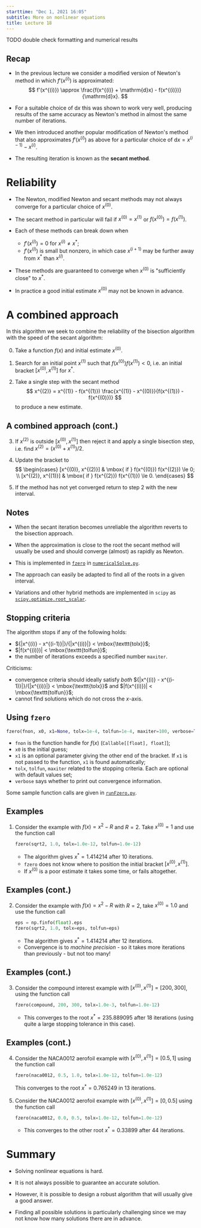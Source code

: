 ```yaml
---
starttime: "Dec 1, 2021 16:05"
subtitle: More on nonlinear equations
title: Lecture 18
---
```


TODO double check formatting and numerical results

## Recap

-   In the previous lecture we consider a modified version of Newton's method in which $f'(x^{(i)})$ is approximated: $$
    f'(x^{(i)}) \approx \frac{f(x^{(i)} + \mathrm{d}x) - f(x^{(i)})}{\mathrm{d}x}.
    $$

-   For a suitable choice of $\mathrm{d}x$ this was shown to work very well, producing results of the same accuracy as Newton's method in almost the same number of iterations.

-   We then introduced another popular modification of Newton's method that also approximates $f'(x^{(i)})$ as above for a particular choice of $\mathrm{d}x = x^{(i-1)} - x^{(i)}$.

-   The resulting iteration is known as the **secant method**.

# Reliability

-   The Newton, modified Newton and secant methods may not always converge for a particular choice of $x^{(0)}$.

-   The secant method in particular will fail if $x^{(0)} = x^{(1)}$ or $f(x^{(0)}) = f(x^{(1)})$.

-   Each of these methods can break down when

    -   $f'(x^{(i)}) = 0$ for $x^{(i)} \neq x^*$;
    -   $f'(x^{(i)})$ is small but nonzero, in which case $x^{(i+1)}$ may be further away from $x^*$ than $x^{(i)}$.

-   These methods are guaranteed to converge when $x^{(0)}$ is "sufficiently close" to $x^*$.

-   In practice a good initial estimate $x^{(0)}$ may not be known in advance.

# A combined approach

In this algorithm we seek to combine the reliability of the bisection algorithm with the speed of the secant algorithm:

0.  Take a function $f(x)$ and initial estimate $x^{(0)}$.

1.  Search for an initial point $x^{(1)}$ such that $f(x^{(0)}) f(x^{(1)}) < 0$, i.e. an initial bracket $[x^{(0)}, x^{(1)}]$ for $x^*$.

2.  Take a single step with the secant method $$
    x^{(2)} = x^{(1)} - f(x^{(1)}) \frac{x^{(1)} - x^{(0)}}{f(x^{(1)}) - f(x^{(0)})}
    $$ to produce a new estimate.

## A combined approach (cont.)

3.  If $x^{(2)}$ is outside $[x^{(0)}, x^{(1)}]$ then reject it and apply a single bisection step, i.e. find $x^{(2)} = (x^{(0)} + x^{(1)}) / 2$.

4.  Update the bracket to $$
    \begin{cases}
    [x^{(0)}, x^{(2)}] & \mbox{ if } f(x^{(0)}) f(x^{(2)}) \le 0; \\
    [x^{(2)}, x^{(1)}] & \mbox{ if } f(x^{(2)}) f(x^{(1)}) \le 0.
    \end{cases}
    $$

5.  If the method has not yet converged return to step 2 with the new interval.

## Notes

-   When the secant iteration becomes unreliable the algorithm reverts to the bisection approach.

-   When the approximation is close to the root the secant method will usually be used and should converge (almost) as rapidly as Newton.

-   This is implemented in [`fzero`](../numericalSolve.html#fzero) in [`numericalSolve.py`](../numericalSolve.py).

-   The approach can easily be adapted to find all of the roots in a given interval.

-   Variations and other hybrid methods are implemented in `scipy` as [`scipy.optimize.root_scalar`](https://docs.scipy.org/doc/scipy/reference/generated/scipy.optimize.root_scalar.html?highlight=root_scalar#scipy.optimize.root_scalar).

## Stopping criteria

The algorithm stops if any of the following holds:

-   ${|x^{(i)} - x^{(i-1)}|}/{|x^{(i)}|} < \mbox{\texttt{tolx}}$;
-   $|f(x^{(i)})| < \mbox{\texttt{tolfun}}$;
-   the number of iterations exceeds a specified number `maxiter`.

Criticisms:

-   convergence criteria should ideally satisfy *both* ${|x^{(i)} - x^{(i-1)}|}/{|x^{(i)}|} < \mbox{\texttt{tolx}}$ and $|f(x^{(i)})| < \mbox{\texttt{tolfun}}$;
-   cannot find solutions which do not cross the $x$-axis.

## Using `fzero`

``` python
fzero(fnon, x0, x1=None, tolx=1e-4, tolfun=1e-4, maxiter=100, verbose=True)
```

-   `fnon` is the function handle for $f(x)$ (`Callable[[float], float]`);
-   `x0` is the initial guess;
-   `x1` is an optional parameter giving the other end of the bracket. If `x1` is not passed to the function, `x1` is found automatically;
-   `tolx`, `tolfun`, `maxiter` related to the stopping criteria. Each are optional with default values set;
-   `verbose` says whether to print out convergence information.

Some sample function calls are given in [`runFzero.py`](../code/lec18/runFzero.html).

## Examples

1.  Consider the example with $f(x) = x^2 - R$ and $R=2$. Take $x^{(0)} = 1$ and use the function call

    ``` python
    fzero(sqrt2, 1.0, tolx=1.0e-12, tolfun=1.0e-12)
    ```

    -   The algorithm gives $x^* = 1.414214$ after 10 iterations.
    -   `fzero` does not know where to position the initial bracket $[x^{(0)}, x^{(1)}]$.
    -   If $x^{(0)}$ is a poor estimate it takes some time, or fails altogether.

## Examples (cont.)

2.  Consider the example with $f(x) = x^2 - R$ with $R=2$, take $x^{(0)} = 1.0$ and use the function call

    ``` python
    eps = np.finfo(float).eps
    fzero(sqrt2, 1.0, tolx=eps, tolfun=eps)
    ```

    -   The algorithm gives $x^* = 1.414214$ after 12 iterations.
    -   Convergence is to *machine precision* - so it takes more iterations than previously - but not too many!

## Examples (cont.)

3.  Consider the compound interest example with $[x^{(0)}, x^{(1)}] = [200, 300]$, using the function call

    ``` python
    fzero(compound, 200, 300, tolx=1.0e-3, tolfun=1.0e-12)
    ```

    -   This converges to the root $x^* = 235.889095$ after 18 iterations (using quite a large stopping tolerance in this case).

## Examples (cont.)

4.  Consider the NACA0012 aerofoil example with $[x^{(0)}, x^{(1)}] = [0.5, 1]$ using the function call

    ``` python
    fzero(naca0012, 0.5, 1.0, tolx=1.0e-12, tolfun=1.0e-12)
    ```

    This converges to the root $x^* = 0.765249$ in 13 iterations.

5.  Consider the NACA0012 aerofoil example with $[x^{(0)}, x^{(1)}] = [0, 0.5]$ using the function call

    ``` python
    fzero(naca0012, 0.0, 0.5, tolx=1.0e-12, tolfun=1.0e-12)
    ```

    -   This converges to the other root $x^* = 0.33899$ after 44 iterations.

# Summary

-   Solving nonlinear equations is hard.

-   It is not always possible to guarantee an accurate solution.

-   However, it is possible to design a robust algorithm that will usually give a good answer.

-   Finding all possible solutions is particularly challenging since we may not know how many solutions there are in advance.
